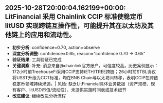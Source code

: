 
## 2025-10-28T20:00:04.162199+00:00: LitFinancial 采用 Chainlink CCIP 标准使稳定币 litUSD 实现跨链互操作性，可能提升其在以太坊及其他链上的应用和流动性。
- **初步分析**: confidence=0.70, action=observe
- **深度分析调整**: confidence=0.65, reason="confidence 0.70 → 0.65"
- **验证结果**: 工具验证已完成
- **关键洞察**: 补充: 消息来自@chainlink官方账户，可信度较高。历史案例显示：172小时前TreehouseFi采用CCIP支持tETH/TREE跨链；26小时前STBL协议将USST升级为CCT标准，均在BNB Chain与以太坊间转移，表明CCIP在跨链稳定币领域持续渗透。| 风险: 缺乏LitFinancial具体业务数据（资产规模、现有客户、litUSD市值/流动性），未提供实施时间表或技术细节
- **改进建议**: 继续改进分析流程

